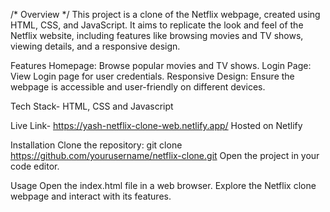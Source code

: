 /* Overview */
This project is a clone of the Netflix webpage, created using HTML, CSS, and JavaScript. 
It aims to replicate the look and feel of the Netflix website, including features like 
browsing movies and TV shows, viewing details, and a responsive design.

Features
Homepage: Browse popular movies and TV shows.
Login Page: View Login page for user credentials.
Responsive Design: Ensure the webpage is accessible and user-friendly on different devices.

Tech Stack- HTML, CSS and Javascript

Live Link- https://yash-netflix-clone-web.netlify.app/
Hosted on Netlify 

Installation
Clone the repository: git clone https://github.com/yourusername/netflix-clone.git
Open the project in your code editor.

Usage
Open the index.html file in a web browser.
Explore the Netflix clone webpage and interact with its features.



